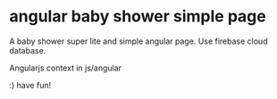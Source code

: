 # angular baby shower simple page

A baby shower super lite and simple angular page. Use firebase cloud database.

Angularjs context in js/angular

 :) have fun!
